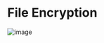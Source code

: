 # File Encryption
![image](https://github.com/rileyhalcomb/FileEncryption/assets/56265664/7173f691-04a5-40d8-8c63-e59ebe6d20ee)
